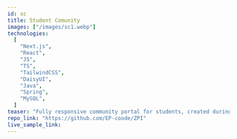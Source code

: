 ```yaml
---
id: sc
title: Student Comunity
images: ["/images/sc1.webp"]
technologies:
  [
    "Next.js",
    "React",
    "JS",
    "TS",
    "TailwindCSS",
    "DaisyUI",
    "Java",
    "Spring",
    "MySQL",
  ]
teaser: "Fully responsive community portal for students, created during ZPI (Team Engineering Project). Here I was resposible for designing and implementig frontend and database project. Repository is not public. If you want details contat me."
repo_link: "https://github.com/EP-coode/ZPI"
live_sample_link:
---
```

